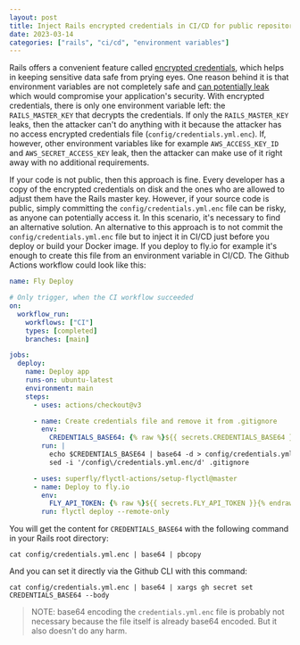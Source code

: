 ```yaml
---
layout: post
title: Inject Rails encrypted credentials in CI/CD for public repositories
date: 2023-03-14
categories: ["rails", "ci/cd", "environment variables"]
---
```


Rails offers a convenient feature called [encrypted credentials](https://edgeguides.rubyonrails.org/security.html#custom-credentials), which helps in keeping sensitive data safe from prying eyes. One reason behind it is that environment variables are not completely safe and [can potentially leak](https://towardsdatascience.com/leaking-secrets-in-web-applications-46357831b8ed) which would compromise your application's security. With encrypted credentials, there is only one environment variable left: the `RAILS_MASTER_KEY` that decrypts the credentials. If only the `RAILS_MASTER_KEY` leaks, then the attacker can't do anything with it because the attacker has no access encrypted credentials file (`config/credentials.yml.enc`). If, however, other environment variables like for example `AWS_ACCESS_KEY_ID` and `AWS_SECRET_ACCESS_KEY` leak, then the attacker can make use of it right away with no additional requirements.

If your code is not public, then this approach is fine. Every developer has a copy of the encrypted credentials on disk and the ones who are allowed to adjust them have the Rails master key. However, if your source code is public, simply committing the `config/credentials.yml.enc` file can be risky, as anyone can potentially access it. In this scenario, it's necessary to find an alternative solution. An alternative to this approach is to not commit the `config/credentials.yml.enc` file but to inject it in CI/CD just before you deploy or build your Docker image. If you deploy to fly.io for example it's enough to create this file from an environment variable in CI/CD. The Github Actions workflow could look like this:


```yml
name: Fly Deploy

# Only trigger, when the CI workflow succeeded
on:
  workflow_run:
    workflows: ["CI"]
    types: [completed]
    branches: [main]

jobs:
  deploy:
    name: Deploy app
    runs-on: ubuntu-latest
    environment: main
    steps:
      - uses: actions/checkout@v3

      - name: Create credentials file and remove it from .gitignore
        env:
          CREDENTIALS_BASE64: {% raw %}${{ secrets.CREDENTIALS_BASE64 }}{% endraw %}
        run: |
          echo $CREDENTIALS_BASE64 | base64 -d > config/credentials.yml.enc
          sed -i '/config\/credentials.yml.enc/d' .gitignore

      - uses: superfly/flyctl-actions/setup-flyctl@master
      - name: Deploy to fly.io
        env:
          FLY_API_TOKEN: {% raw %}${{ secrets.FLY_API_TOKEN }}{% endraw %}
        run: flyctl deploy --remote-only
```

You will get the content for `CREDENTIALS_BASE64` with the following command in your Rails root directory:

```console
cat config/credentials.yml.enc | base64 | pbcopy
```

And you can set it directly via the Github CLI with this command:

```console
cat config/credentials.yml.enc | base64 | xargs gh secret set CREDENTIALS_BASE64 --body
```

> NOTE: base64 encoding the `credentials.yml.enc` file is probably not necessary because the file itself is already base64 encoded. But it also doesn't do any harm.
